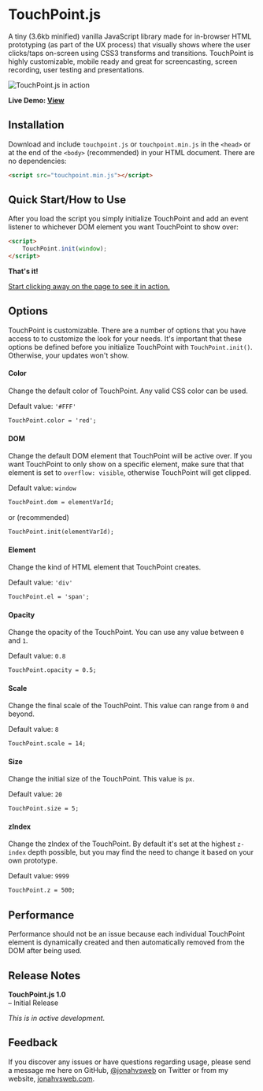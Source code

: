 # TouchPoint.js

A tiny (3.6kb minified) vanilla JavaScript library made for in-browser HTML prototyping (as part of the UX process) that visually shows where the user clicks/taps on-screen using CSS3 transforms and transitions. TouchPoint is highly customizable, mobile ready and great for screencasting, screen recording, user testing and presentations.

![TouchPoint.js in action](http://jonahvsweb.com/in-the-lab/lib/touchpoint-js/touchpoint-js-intro.gif "TouchPoint.js in action")

**Live Demo: [View](http://jonahvsweb.com/in-the-lab/lib/touchpoint-js/demo.html)**

## Installation
Download and include `touchpoint.js` or `touchpoint.min.js` in the `<head>` or at the end of the `<body>` (recommended) in your HTML document. There are no dependencies:

```html
<script src="touchpoint.min.js"></script>
```

## Quick Start/How to Use
After you load the script you simply initialize TouchPoint and add an event listener to whichever DOM element you want TouchPoint to show over: 

```html
<script>
	TouchPoint.init(window);
</script>
```

**That's it!**

[Start clicking away on the page to see it in action.](http://jonahvsweb.com/in-the-lab/lib/touchpoint-js/)

## Options
TouchPoint is customizable. There are a number of options that you have access to to customize the look for your needs. It's important that these options be defined before you initialize TouchPoint with `TouchPoint.init()`. Otherwise, your updates won't show.

#### Color
Change the default color of TouchPoint. Any valid CSS color can be used. 

Default value: `'#FFF'`
```html
TouchPoint.color = 'red';
```

#### DOM
Change the default DOM element that TouchPoint will be active over. If you want TouchPoint to only show on a specific element, make sure that that element is set to `overflow: visible`, otherwise TouchPoint will get clipped.

Default value: `window`
```html
TouchPoint.dom = elementVarId;
```

or (recommended)

```html
TouchPoint.init(elementVarId);
```

#### Element
Change the kind of HTML element that TouchPoint creates. 

Default value: `'div'`
```html
TouchPoint.el = 'span';
```

#### Opacity
Change the opacity of the TouchPoint. You can use any value between `0` and `1`. 

Default value: `0.8`
```html
TouchPoint.opacity = 0.5;
```

#### Scale
Change the final scale of the TouchPoint. This value can range from `0` and beyond. 

Default value: `8`
```html
TouchPoint.scale = 14;
```

#### Size
Change the initial size of the TouchPoint. This value is `px`. 

Default value: `20`
```html
TouchPoint.size = 5;
```

#### zIndex
Change the zIndex of the TouchPoint. By default it's set at the highest `z-index` depth possible, but you may find the need to change it based on your own prototype. 

Default value: `9999`
```html
TouchPoint.z = 500;
```

## Performance
Performance should not be an issue because each individual TouchPoint element is dynamically created and then automatically removed from the DOM after being used.

## Release Notes
**TouchPoint.js 1.0**   
– Initial Release       

*This is in active development.*

## Feedback
If you discover any issues or have questions regarding usage, please send a message me here on GitHub, [@jonahvsweb](https://twitter.com/jonahvsweb) on Twitter or from my website, [jonahvsweb.com](http://jonahvsweb.com).